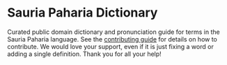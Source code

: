 
# Sauria Paharia Dictionary

Curated public domain dictionary and pronunciation guide for terms in the Sauria Paharia language. See the [contributing guide](https://github.com/drumworkteam/term/blob/make/.github/contributing.md) for details on how to contribute. We would love your support, even if it is just fixing a word or adding a single definition. Thank you for all your help!